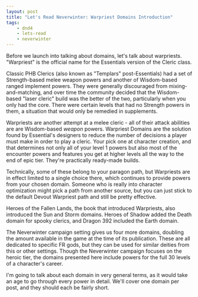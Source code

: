 ```yaml
---
layout: post
title: "Let's Read Neverwinter: Warpriest Domains Introduction"
tags:
    - dnd4
    - lets-read
    - neverwinter
---
```


Before we launch into talking about domains, let's talk about
warpriests. "Warpriest" is the official name for the Essentials version of the
Cleric class.

Classic PHB Clerics (also known as "Templars" post-Essentials) had a set of
Strength-based melee weapon powers and another of Wisdom-based ranged implement
powers. They were generally discouraged from mixing-and-matching, and over time
the community decided that the Wisdom-based "laser cleric" build was the better
of the two, particularly when you only had the core. There were certain levels
that had no Strength powers in them, a situation that would only be remedied in
supplements.

Warpriests are another attempt at a melee cleric - all of their attack abilities
are are Wisdom-based _weapon_ powers. Warpriest Domains are the solution found
by Essential's designers to reduce the number of decisions a player must make in
order to play a cleric. Your pick one at character creation, and that determines
not only all of your level 1 powers but also most of the encounter powers and
features you get at higher levels all the way to the end of epic tier. They're
practically ready-made builds.

Technically, some of these belong to your paragon path, but Warpriests are in
effect limited to a single choice there, which continues to provide powers from
your chosen domain. Someone who is really into character optimization might pick
a path from another source, but you can just stick to the default Devout
Warpriest path and still be pretty effective.

Heroes of the Fallen Lands, the book that introduced Warpriests, also
introduced the Sun and Storm domains. Heroes of Shadow added the Death
domain for spooky clerics, and Dragon 392 included the Earth domain.

The Neverwinter campaign setting gives us four more domains, doubling the amount
available in the game at the time of its publication. These are all dedicated to
specific FR gods, but they can be used for similar deities from this or other
settings. Though the Neverwinter campaign focuses on the heroic tier, the
domains presented here include powers for the full 30 levels of a character's
career.

I'm going to talk about each domain in very general terms, as it would take an
age to go through every power in detail. We'll cover one domain per post, and
they should each be fairly short.
